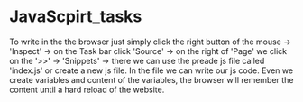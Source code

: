 # JavaScpirt_tasks
To write in the the browser just simply click the right button of the mouse -> 'Inspect' -> on the Task
bar click 'Source' -> on the right of 'Page' we click on the '>>' -> 'Snippets' -> there we can 
use the preade js file called 'index.js' or create a new js file. In the file we can write our js code.
Even we create variables and content of the variables, the browser will remember the content until a hard reload of the website.
